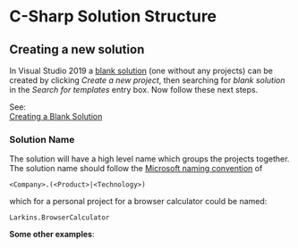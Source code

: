 # C-Sharp Solution Structure

## Creating a new solution

In Visual Studio 2019 a [blank solution][1] (one without any projects) can be created by clicking _Create a new project_,
then searching for _blank solution_ in the _Search for templates_ entry box.
Now follow these next steps.

See:  
[Creating a Blank Solution][1]

### Solution Name

The solution will have a high level name which groups the projects together.
The solution name should follow the [Microsoft naming convention][Microsoft namespace naming conventions] of

```
<Company>.(<Product>|<Technology>)
```

which for a personal project for a browser calculator could be named:

```
Larkins.BrowserCalculator
```

**Some other examples**:




[1]: https://docs.microsoft.com/en-us/visualstudio/get-started/tutorial-projects-solutions?view=vs-2019#solutions-and-projects
[Microsoft namespace naming conventions]: https://docs.microsoft.com/en-us/dotnet/standard/design-guidelines/names-of-namespaces
